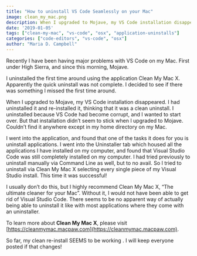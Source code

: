 ```yaml
---
title: "How to uninstall VS Code Seamlessly on your Mac"
image: clean_my_mac.png
description: When I upgraded to Mojave, my VS Code installation disappeared.
date: '2019-01-05'
tags: ["clean-my-mac", "vs-code", "osx", "application-uninstalls"]
categories: ["code-editors", "vs-code", "osx"]
author: "Maria D. Campbell"
---
```


Recently I have been having major problems with VS Code on my Mac. First under High Sierra, and since this morning, Mojave.

I uninstalled the first time around using the application Clean My Mac X. Apparently the quick uninstall was not complete. I decided to see if there was something I missed the first time around.

When I upgraded to Mojave, my VS Code installation disappeared. I had uninstalled it and re-installed it, thinking that it was a clean uninstall. I uninstalled because VS Code had become corrupt, and I wanted to start over. But that installation didn’t seem to stick when I upgraded to Mojave. Couldn’t find it anywhere except in my home directory on my Mac.

I went into the application, and found that one of the tasks it does for you is uninstall applications. I went into the Uninstaller tab which housed all the applications I have installed on my computer, and found that Visual Studio Code was still completely installed on my computer. I had tried previously to uninstall manually via Command Line as well, but to no avail. So I tried to uninstall via Clean My Mac X selecting every single piece of my Visual Studio install. This time it was successful!

I usually don’t do this, but I highly recommend Clean My Mac X, “The ultimate cleaner for your Mac”. Without it, I would not have been able to get rid of Visual Studio Code. There seems to be no apparent way of actually being able to uninstall it like with most applications where they come with an uninstaller.

To learn more about **Clean My Mac X**, please visit [https://cleanmymac.macpaw.com](https://cleanmymac.macpaw.com).

So far, my clean re-install SEEMS to be working . I will keep everyone posted if that changes!